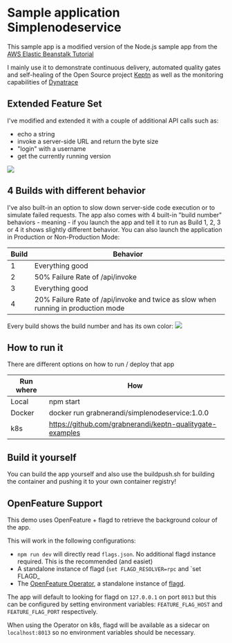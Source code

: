 # Sample application Simplenodeservice

This sample app is a modified version of the Node.js sample app from the [AWS Elastic Beanstalk Tutorial](https://docs.aws.amazon.com/elasticbeanstalk/latest/dg/nodejs-getstarted.html)

I mainly use it to demonstrate continuous delivery, automated quality gates and self-healing of the Open Source project [Keptn](www.keptn.sh) as well as the monitoring capabilities of [Dynatrace](www.dynatrace.com)

## Extended Feature Set
I've modified and extended it with a couple of additional API calls such as:
* echo a string
* invoke a server-side URL and return the byte size
* "login" with a username
* get the currently running version

![](/images/simplenodesersviceui.png)

## 4 Builds with different behavior

I've also built-in an option to slow down server-side code execution or to simulate failed requests.
The app also comes with 4 built-in "build number" behaviors - meaning - if you launch the app and tell it to run as Build 1, 2, 3 or 4 it shows slightly different behavior. You can also launch the application in Production or Non-Production Mode:

| Build | Behavior |
| ----- | --------- |
| 1 | Everything good |
|2|50% Failure Rate of /api/invoke|
|3|Everything good|
|4|20% Failure Rate of /api/invoke and twice as slow when running in production mode|

Every build shows the build number and has its own color:
![](/images/4buildoverview.png)

## How to run it

There are different options on how to run / deploy that app

| Run where | How |
| --------- | --- |
| Local     | npm start |
| Docker    | docker run grabnerandi/simplenodeservice:1.0.0 |
| k8s       | https://github.com/grabnerandi/keptn-qualitygate-examples |

## Build it yourself

You can build the app yourself and also use the buildpush.sh for building the container and pushing it to your own container registry!

## OpenFeature Support

This demo uses OpenFeature + flagd to retrieve the background colour of the app.

This will work in the following configurations:

- `npm run dev` will directly read `flags.json`. No additional flagd instance required. This is the recommended (and easiet)
- A standalone instance of flagd (`set FLAGD_RESOLVER=rpc` and `set FLAGD_ 
- The [OpenFeature Operator](https://github.com/open-feature/open-feature-operator/tree/main/docs), a standalone instance of [flagd](https://flagd.dev).

The app will default to looking for flagd on `127.0.0.1` on port `8013` but this can be configured by setting environment variables: `FEATURE_FLAG_HOST` and `FEATURE_FLAG_PORT` respectively.

When using the Operator on k8s, flagd will be available as a sidecar on `localhost:8013` so no environment variables should be necessary.
